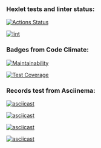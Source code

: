 ### Hexlet tests and linter status:
[![Actions Status](https://github.com/Morozov33/python-project-lvl1/workflows/hexlet-check/badge.svg)](https://github.com/Morozov33/python-project-lvl1/actions)

[![lint](https://github.com/Morozov33/python-project-lvl1/actions/workflows/lint.yml/badge.svg)](https://github.com/Morozov33/python-project-lvl1/actions/workflows/lint.yml)

### Badges from Code Climate:
[![Maintainability](https://api.codeclimate.com/v1/badges/31d0d1d272b4da4f88cf/maintainability)](https://codeclimate.com/github/Morozov33/python-project-lvl1/maintainability)

[![Test Coverage](https://api.codeclimate.com/v1/badges/31d0d1d272b4da4f88cf/test_coverage)](https://codeclimate.com/github/Morozov33/python-project-lvl1/test_coverage)

### Records test from Asciinema:
[![asciicast](https://asciinema.org/a/M6Uo0B8HlBd6B2osPNd9m5SDh.svg)](https://asciinema.org/a/M6Uo0B8HlBd6B2osPNd9m5SDh)

[![asciicast](https://asciinema.org/a/GvzKfIKrbhOa0MKJEJkhSJW6F.svg)](https://asciinema.org/a/GvzKfIKrbhOa0MKJEJkhSJW6F)

[![asciicast](https://asciinema.org/a/GxyOh1n5riXQMkT8N4vGvachh.svg)](https://asciinema.org/a/GxyOh1n5riXQMkT8N4vGvachh)

[![asciicast](https://asciinema.org/a/JI5W53eKBMsQjFFBfkhUTxsbd.svg)](https://asciinema.org/a/JI5W53eKBMsQjFFBfkhUTxsbd)
